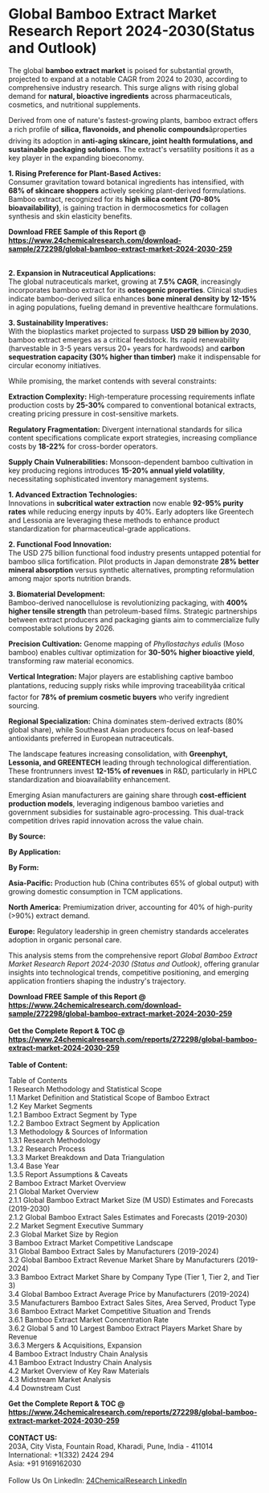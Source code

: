 <h1>Global Bamboo Extract Market Research Report 2024-2030(Status and Outlook)</h1><p>The global <strong>bamboo extract market</strong> is poised for substantial growth, projected to expand at a notable CAGR from 2024 to 2030, according to comprehensive industry research. This surge aligns with rising global demand for <strong>natural, bioactive ingredients</strong> across pharmaceuticals, cosmetics, and nutritional supplements.</p><p>Derived from one of nature's fastest-growing plants, bamboo extract offers a rich profile of <strong>silica, flavonoids, and phenolic compounds</strong>âproperties driving its adoption in <strong>anti-aging skincare, joint health formulations, and sustainable packaging solutions</strong>. The extract's versatility positions it as a key player in the expanding bioeconomy.</p><p><strong>1. Rising Preference for Plant-Based Actives:</strong><br>
Consumer gravitation toward botanical ingredients has intensified, with <strong>68% of skincare shoppers</strong> actively seeking plant-derived formulations. Bamboo extract, recognized for its <strong>high silica content (70-80% bioavailability)</strong>, is gaining traction in dermocosmetics for collagen synthesis and skin elasticity benefits.</p><div><b>Download FREE Sample of this Report @ 
            <a href="https://www.24chemicalresearch.com/download-sample/272298/global-bamboo-extract-market-2024-2030-259">
            https://www.24chemicalresearch.com/download-sample/272298/global-bamboo-extract-market-2024-2030-259</a></b></div><br><p><strong>2. Expansion in Nutraceutical Applications:</strong><br>
The global nutraceuticals market, growing at <strong>7.5% CAGR</strong>, increasingly incorporates bamboo extract for its <strong>osteogenic properties</strong>. Clinical studies indicate bamboo-derived silica enhances <strong>bone mineral density by 12-15%</strong> in aging populations, fueling demand in preventive healthcare formulations.</p><p><strong>3. Sustainability Imperatives:</strong><br>
With the bioplastics market projected to surpass <strong>USD 29 billion by 2030</strong>, bamboo extract emerges as a critical feedstock. Its rapid renewability (harvestable in 3-5 years versus 20+ years for hardwoods) and <strong>carbon sequestration capacity (30% higher than timber)</strong> make it indispensable for circular economy initiatives.</p><p>While promising, the market contends with several constraints:</p><p><strong>Extraction Complexity:</strong> High-temperature processing requirements inflate production costs by <strong>25-30%</strong> compared to conventional botanical extracts, creating pricing pressure in cost-sensitive markets.</p><p><strong>Regulatory Fragmentation:</strong> Divergent international standards for silica content specifications complicate export strategies, increasing compliance costs by <strong>18-22%</strong> for cross-border operators.</p><p><strong>Supply Chain Vulnerabilities:</strong> Monsoon-dependent bamboo cultivation in key producing regions introduces <strong>15-20% annual yield volatility</strong>, necessitating sophisticated inventory management systems.</p><p><strong>1. Advanced Extraction Technologies:</strong><br>
Innovations in <strong>subcritical water extraction</strong> now enable <strong>92-95% purity rates</strong> while reducing energy inputs by 40%. Early adopters like Greentech and Lessonia are leveraging these methods to enhance product standardization for pharmaceutical-grade applications.</p><p><strong>2. Functional Food Innovation:</strong><br>
The USD 275 billion functional food industry presents untapped potential for bamboo silica fortification. Pilot products in Japan demonstrate <strong>28% better mineral absorption</strong> versus synthetic alternatives, prompting reformulation among major sports nutrition brands.</p><p><strong>3. Biomaterial Development:</strong><br>
Bamboo-derived nanocellulose is revolutionizing packaging, with <strong>400% higher tensile strength</strong> than petroleum-based films. Strategic partnerships between extract producers and packaging giants aim to commercialize fully compostable solutions by 2026.</p><p><strong>Precision Cultivation:</strong> Genome mapping of <em>Phyllostachys edulis</em> (Moso bamboo) enables cultivar optimization for <strong>30-50% higher bioactive yield</strong>, transforming raw material economics.</p><p><strong>Vertical Integration:</strong> Major players are establishing captive bamboo plantations, reducing supply risks while improving traceabilityâa critical factor for <strong>78% of premium cosmetic buyers</strong> who verify ingredient sourcing.</p><p><strong>Regional Specialization:</strong> China dominates stem-derived extracts (80% global share), while Southeast Asian producers focus on leaf-based antioxidants preferred in European nutraceuticals.</p><p>The landscape features increasing consolidation, with <strong>Greenphyt, Lessonia, and GREENTECH</strong> leading through technological differentiation. These frontrunners invest <strong>12-15% of revenues</strong> in R&amp;D, particularly in HPLC standardization and bioavailability enhancement.</p><p>Emerging Asian manufacturers are gaining share through <strong>cost-efficient production models</strong>, leveraging indigenous bamboo varieties and government subsidies for sustainable agro-processing. This dual-track competition drives rapid innovation across the value chain.</p><p><strong>By Source:</strong></p><p><strong>By Application:</strong></p><p><strong>By Form:</strong></p><p><strong>Asia-Pacific:</strong> Production hub (China contributes 65% of global output) with growing domestic consumption in TCM applications.</p><p><strong>North America:</strong> Premiumization driver, accounting for 40% of high-purity (&gt;90%) extract demand.</p><p><strong>Europe:</strong> Regulatory leadership in green chemistry standards accelerates adoption in organic personal care.</p><p>This analysis stems from the comprehensive report <em>Global Bamboo Extract Market Research Report 2024-2030 (Status and Outlook)</em>, offering granular insights into technological trends, competitive positioning, and emerging application frontiers shaping the industry's trajectory.</p><div><b>Download FREE Sample of this Report @ 
            <a href="https://www.24chemicalresearch.com/download-sample/272298/global-bamboo-extract-market-2024-2030-259">
            https://www.24chemicalresearch.com/download-sample/272298/global-bamboo-extract-market-2024-2030-259</a></b></div><br><div><b>Get the Complete Report & TOC @ 
            <a href="https://www.24chemicalresearch.com/reports/272298/global-bamboo-extract-market-2024-2030-259">
            https://www.24chemicalresearch.com/reports/272298/global-bamboo-extract-market-2024-2030-259</a></b></div><br>
            <b>Table of Content:</b><p>Table of Contents<br />
1 Research Methodology and Statistical Scope<br />
1.1 Market Definition and Statistical Scope of Bamboo Extract<br />
1.2 Key Market Segments<br />
1.2.1 Bamboo Extract Segment by Type<br />
1.2.2 Bamboo Extract Segment by Application<br />
1.3 Methodology & Sources of Information<br />
1.3.1 Research Methodology<br />
1.3.2 Research Process<br />
1.3.3 Market Breakdown and Data Triangulation<br />
1.3.4 Base Year<br />
1.3.5 Report Assumptions & Caveats<br />
2 Bamboo Extract Market Overview<br />
2.1 Global Market Overview<br />
2.1.1 Global Bamboo Extract Market Size (M USD) Estimates and Forecasts (2019-2030)<br />
2.1.2 Global Bamboo Extract Sales Estimates and Forecasts (2019-2030)<br />
2.2 Market Segment Executive Summary<br />
2.3 Global Market Size by Region<br />
3 Bamboo Extract Market Competitive Landscape<br />
3.1 Global Bamboo Extract Sales by Manufacturers (2019-2024)<br />
3.2 Global Bamboo Extract Revenue Market Share by Manufacturers (2019-2024)<br />
3.3 Bamboo Extract Market Share by Company Type (Tier 1, Tier 2, and Tier 3)<br />
3.4 Global Bamboo Extract Average Price by Manufacturers (2019-2024)<br />
3.5 Manufacturers Bamboo Extract Sales Sites, Area Served, Product Type<br />
3.6 Bamboo Extract Market Competitive Situation and Trends<br />
3.6.1 Bamboo Extract Market Concentration Rate<br />
3.6.2 Global 5 and 10 Largest Bamboo Extract Players Market Share by Revenue<br />
3.6.3 Mergers & Acquisitions, Expansion<br />
4 Bamboo Extract Industry Chain Analysis<br />
4.1 Bamboo Extract Industry Chain Analysis<br />
4.2 Market Overview of Key Raw Materials<br />
4.3 Midstream Market Analysis<br />
4.4 Downstream Cust</p><div><b>Get the Complete Report & TOC @ 
            <a href="https://www.24chemicalresearch.com/reports/272298/global-bamboo-extract-market-2024-2030-259">
            https://www.24chemicalresearch.com/reports/272298/global-bamboo-extract-market-2024-2030-259</a></b></div><br><b>CONTACT US:</b><br>
            203A, City Vista, Fountain Road, Kharadi, Pune, India - 411014<br>
            International: +1(332) 2424 294<br>
            Asia: +91 9169162030 <br><br>
            Follow Us On LinkedIn: <a href="https://www.linkedin.com/company/24chemicalresearch/">24ChemicalResearch LinkedIn</a>